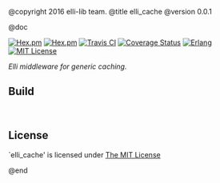 @copyright 2016 elli-lib team.
@title elli_cache
@version 0.0.1

@doc

[![Hex.pm][hex badge]][hex link]
[![Hex.pm][hex downloads]][hex link]
[![Travis CI][travis badge]][travis builds]
[![Coverage Status][coveralls badge]][coveralls link]
[![Erlang][erlang badge]][erlang downloads]
[![MIT License][license badge]][LICENSE]

*Elli middleware for generic caching.*

## Build

<pre lang="erlang">
<![CDATA[
rebar3 compile
]]>
</pre>

## License

`elli_cache' is licensed under [The MIT License][LICENSE]

<!-- Named links /-->

[travis badge]: https://travis-ci.org/elli-lib/elli_cache.svg?branch=develop
[travis builds]: https://travis-ci.org/elli-lib/elli_cache?branch=develop
[hex badge]: https://img.shields.io/hexpm/v/elli_cache.svg?maxAge=2592000?style=plastic
[hex link]: https://hex.pm/packages/elli_cache
[hex downloads]: https://img.shields.io/hexpm/dt/elli_cache.svg?maxAge=2592000
[coveralls badge]: https://coveralls.io/repos/github/elli-lib/elli_cache/badge.svg?branch=develop
[coveralls link]: https://coveralls.io/github/elli-lib/elli_cache?branch=develop
[erlang badge]: https://img.shields.io/badge/erlang-%E2%89%A518.0-red.svg
[erlang downloads]: http://www.erlang.org/downloads
[license badge]: https://img.shields.io/badge/license-MIT-blue.svg
[LICENSE]: https://github.com/elli-lib/elli_cache/blob/develop/LICENSE

@end
